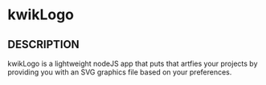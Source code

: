 # kwikLogo

## DESCRIPTION
kwikLogo is a lightweight nodeJS app that puts that artfies your projects by providing you with an SVG graphics file based on your preferences.

